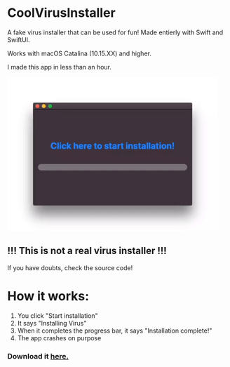 # CoolVirusInstaller
A fake virus installer that can be used for fun! Made entierly with Swift and SwiftUI.

Works with macOS Catalina (10.15.XX) and higher.

I made this app in less than an hour.

![CoolVirusInstaller in action](https://github.com/savagegod22/CoolVirusInstaller/blob/main/CoolVirusInstaller_Gif.gif)

## !!! This is not a real virus installer !!!
If you have doubts, check the source code!

# How it works:

1. You click "Start installation"
2. It says "Installing Virus"
3. When it completes the progress bar, it says "Installation complete!"
4. The app crashes on purpose

### Download it [here.](https://github.com/savagegod22/CoolVirusInstaller/releases/download/1.1/CoolVirusInstaller.1.1.dmg)
